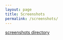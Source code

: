 ```yaml
---
layout: page
title: Screenshots
permalink: /screenshots/
---
```


[screenshots directory](screenshots/)
